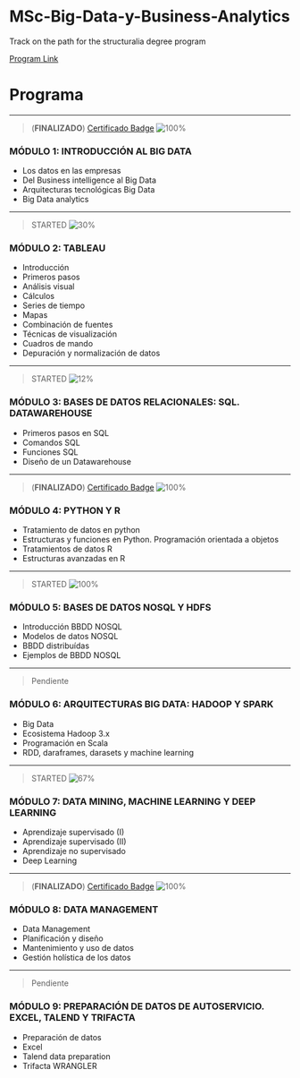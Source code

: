 # MSc-Big-Data-y-Business-Analytics
Track on the path for the structuralia degree program

[Program Link](https://www.structuralia.com/formacion/master-en-big-data-y-business-analytics)

# **Programa**
---
>(**FINALIZADO**) [Certificado Badge](https://cv.iklox.com/badges/badge.php?hash=10475b2506819509cfba1797e89d9541cd78c294)
>![100%](https://progress-bar.dev/100)
### MÓDULO 1: INTRODUCCIÓN AL BIG DATA
* Los datos en las empresas
* Del Business intelligence al Big Data
* Arquitecturas tecnológicas Big Data
* Big Data analytics
---
>STARTED
>![30%](https://progress-bar.dev/30)
### MÓDULO 2: TABLEAU
* Introducción
* Primeros pasos
* Análisis visual
* Cálculos
* Series de tiempo
* Mapas
* Combinación de fuentes
* Técnicas de visualización
* Cuadros de mando
* Depuración y normalización de datos
---
>STARTED
>![12%](https://progress-bar.dev/12)
### MÓDULO 3: BASES DE DATOS RELACIONALES: SQL. DATAWAREHOUSE
* Primeros pasos en SQL
* Comandos SQL
* Funciones SQL
* Diseño de un Datawarehouse
---
>(**FINALIZADO**) [Certificado Badge](https://cv.iklox.com/badges/badge.php?hash=65029f7d11c73b00bd8c5b6f22435205ac3640b8)
>![100%](https://progress-bar.dev/100)
### MÓDULO 4: PYTHON Y R
* Tratamiento de datos en python
* Estructuras y funciones en Python. Programación orientada a objetos
* Tratamientos de datos R
* Estructuras avanzadas en R
---
>STARTED
>![100%](https://progress-bar.dev/100)
### MÓDULO 5: BASES DE DATOS NOSQL Y HDFS
* Introducción BBDD NOSQL     
* Modelos de datos NOSQL     
* BBDD distribuídas       
* Ejemplos de BBDD NOSQL      
---
>Pendiente
### MÓDULO 6: ARQUITECTURAS BIG DATA: HADOOP Y SPARK
* Big Data
* Ecosistema Hadoop 3.x
* Programación en Scala
* RDD, daraframes, darasets y machine learning
---
>STARTED
>![67%](https://progress-bar.dev/67)
### MÓDULO 7: DATA MINING, MACHINE LEARNING Y DEEP LEARNING
* Aprendizaje supervisado (I)
* Aprendizaje supervisado (II)
* Aprendizaje no supervisado
* Deep Learning
---
>(**FINALIZADO**) [Certificado Badge](https://cv.iklox.com/badges/badge.php?hash=df87e2e67f637b0ec4196d2e6ce53423c7a86156)
>![100%](https://progress-bar.dev/100)
### MÓDULO 8: DATA MANAGEMENT
* Data Management    
* Planificación y diseño    
* Mantenimiento y uso de datos    
* Gestión holística de los datos
---
>Pendiente
### MÓDULO 9: PREPARACIÓN DE DATOS DE AUTOSERVICIO. EXCEL, TALEND Y TRIFACTA
* Preparación de datos
* Excel
* Talend data preparation
* Trifacta WRANGLER
